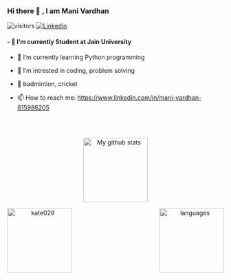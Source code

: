 ### Hi there 👋 ,   I am Mani Vardhan
![visitors](https://visitor-badge.glitch.me/badge?page_id=Manivardhan4.visitor-badge)
[![Linkedin](https://img.shields.io/badge/-Manivardhan-blue?style=flat-square&logo=Linkedin&logoColor=white&link=https://www.linkedin.com/in/mani-vardhan-615986205/)](https://www.linkedin.com/in/mani-vardhan-615986205/)

#### - 🔭 I’m currently Student at Jain University

- 🌱 I’m currently learning Python programming
 
- 👯 I’m intrested in coding, problem solving
  
- 🤔 badmintion, cricket
 
- 📫 How to reach me: https://www.linkedin.com/in/mani-vardhan-615986205 

<br>

<br>

<p align="center">
<img src="https://github-readme-stats.vercel.app/api?username=Manivardhan4&show_icons=true&theme=tokyonight" alt="My github stats" height="150"/></p>

<p align="center">
<img align="left" height="150"  src="https://github-readme-streak-stats.herokuapp.com/?user=Manivardhan4&theme=tokyonight" alt="kate028"/> </p>

<p align="center">
<img align="right" height= "150" src="https://github-readme-stats.vercel.app/api/top-langs/?username=Manivardhan4&layout=compact&theme=tokyonight" alt="languages"/> 
</p>


<br>
